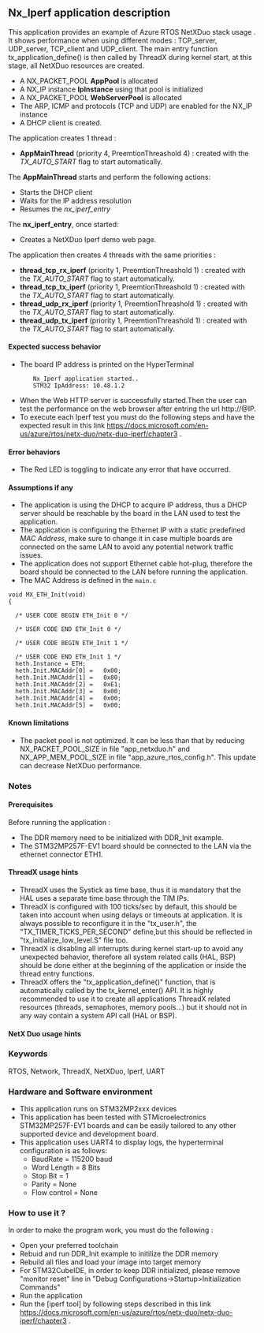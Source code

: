 
##  <b>Nx_Iperf application description</b>

This application provides an example of Azure RTOS NetXDuo stack usage .
It shows performance when using different modes : TCP_server, UDP_server, TCP_client and UDP_client.
The main entry function tx_application_define() is then called by ThreadX during kernel start, at this stage, all NetXDuo resources are created.

 - A NX_PACKET_POOL **AppPool** is allocated
 - A NX_IP instance **IpInstance** using that pool is initialized
 - A NX_PACKET_POOL **WebServerPool** is allocated
 - The ARP, ICMP and protocols (TCP and UDP) are enabled for the NX_IP instance
 - A DHCP client is created.

The application creates 1 thread :

 - **AppMainThread** (priority 4, PreemtionThreashold 4) : created with the <i>TX_AUTO_START</i> flag to start automatically.

The **AppMainThread** starts and perform the following actions:

  - Starts the DHCP client
  - Waits for the IP address resolution
  - Resumes the *nx_iperf_entry*

The **nx_iperf_entry**, once started:

  - Creates a NetXDuo Iperf demo web page.

The application then creates 4 threads with the same priorities :

   - **thread_tcp_rx_iperf** (priority 1, PreemtionThreashold 1) : created with the <i>TX_AUTO_START</i> flag to start automatically.
   - **thread_tcp_tx_iperf** (priority 1, PreemtionThreashold 1) : created with the <i>TX_AUTO_START</i> flag to start automatically.
   - **thread_udp_rx_iperf** (priority 1, PreemtionThreashold 1) : created with the <i>TX_AUTO_START</i> flag to start automatically.
   - **thread_udp_tx_iperf** (priority 1, PreemtionThreashold 1) : created with the <i>TX_AUTO_START</i> flag to start automatically.

####  <b>Expected success behavior</b>

 - The board IP address is printed on the HyperTerminal

```
       Nx_Iperf application started..
       STM32 IpAddress: 10.48.1.2
```

 - When the Web HTTP server is successfully started.Then the user can test the performance on the web browser after entring the url http://@IP.
 - To execute each Iperf test you must do the following steps and have the expected result in this link https://docs.microsoft.com/en-us/azure/rtos/netx-duo/netx-duo-iperf/chapter3 .

#### <b>Error behaviors</b>

 - The Red LED is toggling to indicate any error that have occurred.

#### <b>Assumptions if any</b>

 - The application is using the DHCP to acquire IP address, thus a DHCP server should be reachable by the board in the LAN used to test the application.
 - The application is configuring the Ethernet IP with a static predefined <i>MAC Address</i>, make sure to change it in case multiple boards are connected on the same LAN to avoid any potential network traffic issues.
 - The application does not support Ethernet cable hot-plug, therefore the board should be connected to the LAN before running the application.
 - The MAC Address is defined in the `main.c`

```
void MX_ETH_Init(void)
{

  /* USER CODE BEGIN ETH_Init 0 */

  /* USER CODE END ETH_Init 0 */

  /* USER CODE BEGIN ETH_Init 1 */

  /* USER CODE END ETH_Init 1 */
  heth.Instance = ETH;
  heth.Init.MACAddr[0] =   0x00;
  heth.Init.MACAddr[1] =   0x80;
  heth.Init.MACAddr[2] =   0xE1;
  heth.Init.MACAddr[3] =   0x00;
  heth.Init.MACAddr[4] =   0x00;
  heth.Init.MACAddr[5] =   0x00;
```

#### <b>Known limitations</b>

  - The packet pool is not optimized. It can be less than that by reducing NX_PACKET_POOL_SIZE in file "app_netxduo.h" and NX_APP_MEM_POOL_SIZE in file "app_azure_rtos_config.h". This update can decrease NetXDuo performance.

### <b>Notes</b>

#### <b>Prerequisites</b>
Before running the application :

 - The DDR memory need to be initialized with DDR_Init example.
 - The STM32MP257F-EV1 board should be connected to the LAN via the ethernet connector ETH1.

#### <b>ThreadX usage hints</b>

 - ThreadX uses the Systick as time base, thus it is mandatory that the HAL uses a separate time base through the TIM IPs.
 - ThreadX is configured with 100 ticks/sec by default, this should be taken into account when using delays or timeouts at application. It is always possible to reconfigure it in the "tx_user.h", the "TX_TIMER_TICKS_PER_SECOND" define,but this should be reflected in "tx_initialize_low_level.S" file too.
 - ThreadX is disabling all interrupts during kernel start-up to avoid any unexpected behavior, therefore all system related calls (HAL, BSP) should be done either at the beginning of the application or inside the thread entry functions.
 - ThreadX offers the "tx_application_define()" function, that is automatically called by the tx_kernel_enter() API.
   It is highly recommended to use it to create all applications ThreadX related resources (threads, semaphores, memory pools...)  but it should not in any way contain a system API call (HAL or BSP).

#### <b>NetX Duo usage hints</b>

### <b>Keywords</b>

RTOS, Network, ThreadX, NetXDuo, Iperf, UART

### <b>Hardware and Software environment</b>

  - This application runs on STM32MP2xxx devices
  - This application has been tested with STMicroelectronics STM32MP257F-EV1 boards
    and can be easily tailored to any other supported device and development board.
  - This application uses UART4 to display logs, the hyperterminal configuration is as follows:
      - BaudRate = 115200 baud
      - Word Length = 8 Bits
      - Stop Bit = 1
      - Parity = None
      - Flow control = None

###  <b>How to use it ?</b>

In order to make the program work, you must do the following :

 - Open your preferred toolchain
 - Rebuid and run DDR_Init example to initilize the DDR memory
 - Rebuild all files and load your image into target memory
 - For STM32CubeIDE, in order to keep DDR initialized, please remove "monitor reset" line in "Debug Configurations->Startup>Initialization Commands"
 - Run the application
 - Run the [iperf tool] by following steps described in this link https://docs.microsoft.com/en-us/azure/rtos/netx-duo/netx-duo-iperf/chapter3 .
